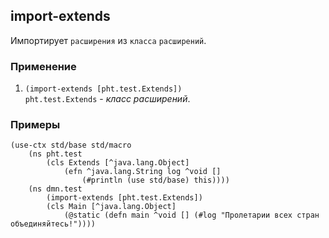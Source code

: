 ## import-extends
Импортирует `расширения` из `класса` `расширений`.

### Применение</h4>

1. `(import-extends [pht.test.Extends])`<br>
`pht.test.Extends` - _класс расширений_.

### Примеры

```pihta
(use-ctx std/base std/macro
    (ns pht.test
        (cls Extends [^java.lang.Object]
            (efn ^java.lang.String log ^void []
                (#println (use std/base) this))))
    (ns dmn.test
        (import-extends [pht.test.Extends])
        (cls Main [^java.lang.Object]
            (@static (defn main ^void [] (#log "Пролетарии всех стран объединяйтесь!"))))
```